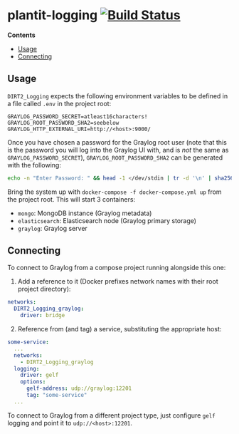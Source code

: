 # plantit-logging [![Build Status](https://travis-ci.com/Computational-Plant-Science/DIRT2_Logging.svg?token=8SgKppiotCz5BKibbN5Q&branch=master)](https://travis-ci.com/Computational-Plant-Science/DIRT2_Logging)

<!-- START doctoc generated TOC please keep comment here to allow auto update -->
<!-- DON'T EDIT THIS SECTION, INSTEAD RE-RUN doctoc TO UPDATE -->
**Contents**

- [Usage](#usage)
- [Connecting](#connecting)

<!-- END doctoc generated TOC please keep comment here to allow auto update -->

## Usage

`DIRT2_Logging` expects the following environment variables to be defined in a file called `.env` in the project root:

```
GRAYLOG_PASSWORD_SECRET=atleast16characters!
GRAYLOG_ROOT_PASSWORD_SHA2=seebelow
GRAYLOG_HTTP_EXTERNAL_URI=http://<host>:9000/
```

Once you have chosen a password for the Graylog root user (note that this is the password you will log into the Graylog UI with, and is *not* the same as `GRAYLOG_PASSWORD_SECRET`), `GRAYLOG_ROOT_PASSWORD_SHA2` can be generated with the following:

```bash
echo -n "Enter Password: " && head -1 </dev/stdin | tr -d '\n' | sha256sum | cut -d" " -f1
```

Bring the system up with `docker-compose -f docker-compose.yml up` from the project root. This will start 3 containers:

- `mongo`: MongoDB instance (Graylog metadata)
- `elasticsearch`: Elasticsearch node (Graylog primary storage)
- `graylog`: Graylog server


## Connecting

To connect to Graylog from a compose project running alongside this one:

1) Add a reference to it (Docker prefixes network names with their root project directory):

```yml
networks:
  DIRT2_Logging_graylog:
    driver: bridge
```

2) Reference from (and tag) a service, substituting the appropriate host:

```yml
some-service:
  ...
  networks:
    - DIRT2_Logging_graylog
  logging:
    driver: gelf
    options:
      gelf-address: udp://graylog:12201
      tag: "some-service"
  ...
```

To connect to Graylog from a different project type, just configure `gelf` logging and point it to `udp://<host>:12201`.
